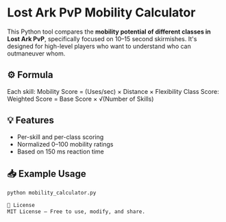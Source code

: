 # Lost Ark PvP Mobility Calculator

This Python tool compares the **mobility potential of different classes in Lost Ark PvP**, specifically focused on 10–15 second skirmishes. It's designed for high-level players who want to understand who can outmaneuver whom.

## ⚙️ Formula
Each skill:
Mobility Score = (Uses/sec) × Distance × Flexibility
Class Score:
Weighted Score = Base Score × √(Number of Skills)

## 💡 Features
- Per-skill and per-class scoring
- Normalized 0–100 mobility ratings
- Based on 150 ms reaction time

## 📥 Example Usage

```bash
python mobility_calculator.py

📜 License
MIT License – Free to use, modify, and share.

